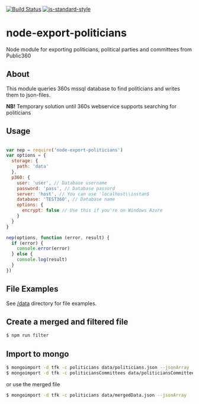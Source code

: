 [![Build Status](https://travis-ci.org/telemark/node-export-politicians.svg?branch=master)](https://travis-ci.org/telemark/node-export-politicians)
[![js-standard-style](https://img.shields.io/badge/code%20style-standard-brightgreen.svg?style=flat)](https://github.com/feross/standard)
# node-export-politicians

Node module for exporting politicians, political parties and committees from Public360

## About

This module queries 360s mssql database to find politicians and writes them to json-files.

**NB!** Temporary solution until 360s webservice supports searching for politicians

## Usage

```javascript

var nep = require('node-export-politicians')
var options = {
  storage: {
    path: 'data'
  },
  p360: {
    user: 'user', // Database username
    password: 'pass', // Database passord
    server: 'host', // You can use 'localhost\\instan$
    database: 'TEST360', // Database name
    options: {
      encrypt: false // Use this if you're on Windows Azure
    }
  }
}

nep(options, function (error, result) {
  if (error) {
    console.error(error)
  } else {
    console.log(result)
  }
})

```

## File Examples

See [/data](data) directory for file examples.

## Create a merged and filtered file

```sh
$ npm run filter
```

## Import to mongo
```sh
$ mongoimport -d tfk -c politicians data/politicians.json --jsonArray
$ mongoimport -d tfk -c politiciansCommittees data/politiciansCommittees.json --jsonArray
```

or use the merged file

```sh
$ mongoimport -d tfk -c politicians data/mergedData.json --jsonArray
```
